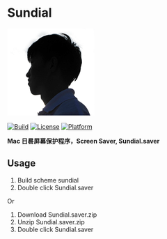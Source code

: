 # Sundial

[![CI Logo](https://raw.githubusercontent.com/wangweicheng7/resource/master/logo.png)](https://github.com/wangweicheng7)

[![Build](https://img.shields.io/teamcity/codebetter/bt428.svg)](https://img.shields.io/teamcity/codebetter/bt428.svg)
[![License](https://img.shields.io/github/license/mashape/apistatus.svg)](https://github.com/wangweicheng7/PWImageNet)
[![Platform](https://img.shields.io/badge/platform-Mac-green.svg)](https://baidu.com)

**Mac 日晷屏幕保护程序，Screen Saver, Sundial.saver**

## Usage
1. Build scheme sundial
2. Double click Sundial.saver

Or

1. Download Sundial.saver.zip
2. Unzip Sundial.saver.zip
3. Double click Sundial.saver
